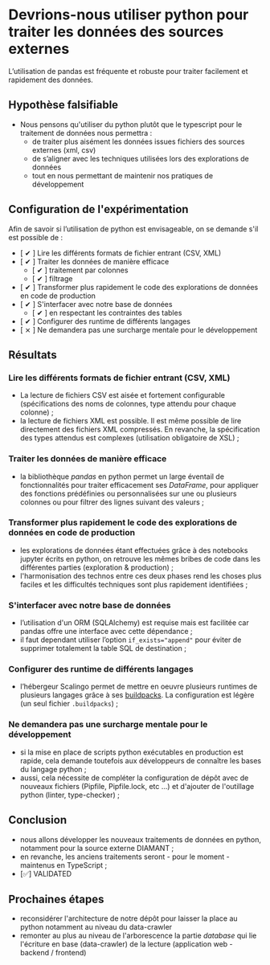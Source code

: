 # Devrions-nous utiliser python pour traiter les données des sources externes

L’utilisation de pandas est fréquente et robuste pour traiter facilement et rapidement des données.

## Hypothèse falsifiable

- Nous pensons qu'utiliser du python plutôt que le typescript pour le traitement de données nous permettra :
  - de traiter plus aisément les données issues fichiers des sources externes (xml, csv)
  - de s’aligner avec les techniques utilisées lors des explorations de données
  - tout en nous permettant de maintenir nos pratiques de développement

## Configuration de l'expérimentation

Afin de savoir si l’utilisation de python est envisageable, on se demande s'il est possible de :

- [ ✔ ] Lire les différents formats de fichier entrant (CSV, XML)
- [ ✔ ] Traiter les données de manière efficace
  - [ ✔ ] traitement par colonnes
  - [ ✔ ] filtrage
- [ ✔ ] Transformer plus rapidement le code des explorations de données en code de production
- [ ✔ ] S'interfacer avec notre base de données
  - [ ✔ ] en respectant les contraintes des tables
- [ ✔ ] Configurer des runtime de différents langages
- [ ⨯ ] Ne demandera pas une surcharge mentale pour le développement

## Résultats

### Lire les différents formats de fichier entrant (CSV, XML)

- La lecture de fichiers CSV est aisée et fortement configurable (spécifications des noms de colonnes, type attendu pour chaque colonne) ;
- la lecture de fichiers XML est possible. Il est même possible de lire directement des fichiers XML compressés. En revanche, la spécification des types attendus est complexes (utilisation obligatoire de XSL) ;

### Traiter les données de manière efficace

- la bibliothèque *pandas* en python permet un large éventail de fonctionnalités pour traiter efficacement ses *DataFrame*, pour appliquer des fonctions prédéfinies ou personnalisées sur une ou plusieurs colonnes ou pour filtrer des lignes suivant des valeurs ;

### Transformer plus rapidement le code des explorations de données en code de production

- les explorations de données étant effectuées grâce à des notebooks jupyter écrits en python, on retrouve les mêmes bribes de code dans les différentes parties (exploration & production) ;
- l'harmonisation des technos entre ces deux phases rend les choses plus faciles et les difficultés techniques sont plus rapidement identifiées ;

### S'interfacer avec notre base de données

- l’utilisation d'un ORM (SQLAlchemy) est requise mais est facilitée car pandas offre une interface avec cette dépendance ;
- il faut dependant utiliser l’option `if_exists="append"` pour éviter de supprimer totalement la table SQL de destination ;

### Configurer des runtime de différents langages

- l’hébergeur Scalingo permet de mettre en oeuvre plusieurs runtimes de plusieurs langages grâce à ses [buildpacks](https://doc.scalingo.com/platform/deployment/buildpacks/multi). La configuration est légère (un seul fichier `.buildpacks`) ;

### Ne demandera pas une surcharge mentale pour le développement

- si la mise en place de scripts python exécutables en production est rapide, cela demande toutefois aux développeurs de connaître les bases du langage python ;
- aussi, cela nécessite de compléter la configuration de dépôt avec de nouveaux fichiers (Pipfile, Pipfile.lock, etc ...) et d'ajouter de l'outillage python (linter, type-checker) ;

## Conclusion

- nous allons développer les nouveaux traitements de données en python, notamment pour la source externe DIAMANT ;
- en revanche, les anciens traitements seront - pour le moment - maintenus en TypeScript ;
- [✅] VALIDATED

## Prochaines étapes

- reconsidérer l'architecture de notre dépôt pour laisser la place au python notamment au niveau du data-crawler
- remonter au plus au niveau de l'arborescence la partie *database* qui lie l'écriture en base (data-crawler) de la lecture (application web - backend / frontend)

